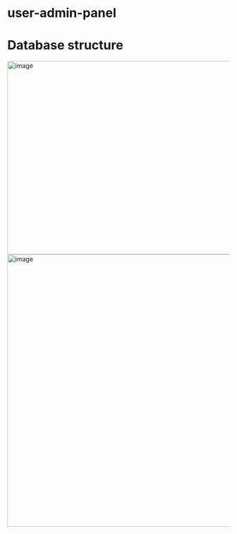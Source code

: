 # user-admin-panel

# Database structure

<img width="538" height="438" alt="image" src="https://github.com/user-attachments/assets/212d421d-0f04-4a04-b647-cd997eb4b929" />

<img width="637" height="617" alt="image" src="https://github.com/user-attachments/assets/e41e7b85-899a-4d2e-8449-3b642346d4da" />
